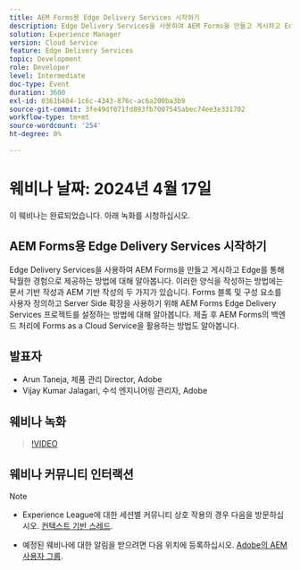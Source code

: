 ```yaml
---
title: AEM Forms용 Edge Delivery Services 시작하기
description: Edge Delivery Services을 사용하여 AEM Forms을 만들고 게시하고 Edge를 통해 탁월한 경험으로 제공하는 방법에 대해 알아봅니다. 이러한 양식을 작성하는 방법에는 문서 기반 작성과 AEM 기반 작성을 사용하는 두 가지가 있습니다. Forms 블록 및 구성 요소를 사용자 정의하고 Server Side 확장을 사용하기 위해 AEM Forms Edge Delivery Services 프로젝트를 설정하는 방법에 대해 알아봅니다. 제출 후 AEM Forms의 백엔드 처리에 Forms as a Cloud Service을 활용하는 방법도 알아봅니다.
solution: Experience Manager
version: Cloud Service
feature: Edge Delivery Services
topic: Development
role: Developer
level: Intermediate
doc-type: Event
duration: 3600
exl-id: 0361b404-1c6c-4343-876c-ac6a200ba3b9
source-git-commit: 3fe49df071fd893fb7007545abec74ee3e331702
workflow-type: tm+mt
source-wordcount: '254'
ht-degree: 0%

---
```


# 웨비나 날짜: 2024년 4월 17일

이 웨비나는 완료되었습니다. 아래 녹화를 시청하십시오.

## AEM Forms용 Edge Delivery Services 시작하기

Edge Delivery Services을 사용하여 AEM Forms을 만들고 게시하고 Edge를 통해 탁월한 경험으로 제공하는 방법에 대해 알아봅니다. 이러한 양식을 작성하는 방법에는 문서 기반 작성과 AEM 기반 작성의 두 가지가 있습니다. Forms 블록 및 구성 요소를 사용자 정의하고 Server Side 확장을 사용하기 위해 AEM Forms Edge Delivery Services 프로젝트를 설정하는 방법에 대해 알아봅니다. 제출 후 AEM Forms의 백엔드 처리에 Forms as a Cloud Service을 활용하는 방법도 알아봅니다.

## 발표자

* Arun Taneja, 제품 관리 Director, Adobe
* Vijay Kumar Jalagari, 수석 엔지니어링 관리자, Adobe

## 웨비나 녹화

>[!VIDEO](https://video.tv.adobe.com/v/3428434/)

## 웨비나 커뮤니티 인터랙션

>[!NOTE]
> 
>* Experience League에 대한 세션별 커뮤니티 상호 작용의 경우 다음을 방문하십시오. [컨텍스트 기반 스레드](https://adobe.ly/4aCz0OE).
>
>* 예정된 웨비나에 대한 알림을 받으려면 다음 위치에 등록하십시오. [Adobe의 AEM 사용자 그룹](https://aem-augs.adobe.com/).
